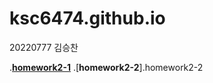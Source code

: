 # ksc6474.github.io
20220777 김승찬


.[**homework2-1**](homework2-1.html)
.[**homework2-2**].homework2-2
